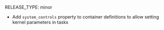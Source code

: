RELEASE_TYPE: minor

- Add `system_controls` property to container definitions to allow setting kernel parameters in tasks
